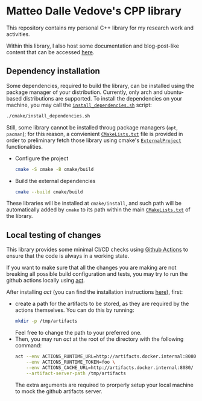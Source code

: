 # Matteo Dalle Vedove's CPP library

This repository contains my personal C++ library for my research work and activities.

Within this library, I also host some documentation and blog-post-like content that can be accessed [here](https://matteodv99tn.github.io/mdv_cpp_lib/index.html).


## Dependency installation 

Some dependencies, required to build the library, can be installed using the package manager of your distribution. 
Currently, only arch and ubuntu-based distributions are supported.
To install the dependencies on your machine, you may call the [`install_dependencies.sh`](./cmake/install_dependencies.sh) script:
``` bash
./cmake/install_dependencies.sh
```

Still, some library cannot be installed throug package managers (``apt``, ``pacman``); 
for this reason, a convienient [``CMakeLists.txt``](cmake/CMakeLists.txt) file is provided in order to preliminary fetch those library using cmake's [``ExternalProject``](https://cmake.org/cmake/help/latest/module/ExternalProject.html) functionalities. 

- Configure the project
  ``` bash
  cmake -S cmake -B cmake/build
  ```
- Build the external dependencies
  ``` bash
  cmake --build cmake/build
  ```

These libraries will be installed at `cmake/install`, and such path will be automatically added by `cmake` to its path within the main [`CMakeLists.txt`](./CMakeLists.txt) of the library.


## Local testing of changes

This library provides some minimal CI/CD checks using [Github Actions](https://github.com/features/actions) to ensure that the code is always in a working state. 

If you want to make sure that all the changes you are making are not breaking all possible build configuration and tests, you may try to run the github actions locally using [act](https://github.com/nektos/act).

After installing _act_ (you can find the installation instructions [here](https://nektosact.com/installation/)), first:

- create a path for the artifacts to be stored, as they are required by the actions themselves. 
  You can do this by running:
  ``` bash
  mkdir -p /tmp/artifacts
  ```
  Feel free to change the path to your preferred one.
- Then, you may run _act_ at the root of the directory with the following command:
  ``` bash
  act --env ACTIONS_RUNTIME_URL=http://artifacts.docker.internal:8080/ \
      --env ACTIONS_RUNTIME_TOKEN=foo \
      --env ACTIONS_CACHE_URL=http://artifacts.docker.internal:8080/ \
      --artifact-server-path /tmp/artifacts
  ```
  The extra arguments are required to prorperly setup your local machine to mock the github artifacts server.


